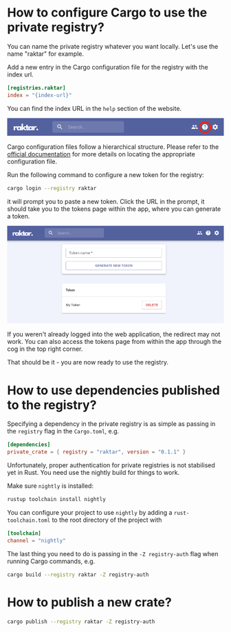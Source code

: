 # How to configure Cargo to use the private registry?
You can name the private registry whatever you want locally.
Let's use the name "raktar" for example.

Add a new entry in the Cargo configuration file for the registry with
the index url.

```toml
[registries.raktar]
index = "{index-url}"
```

You can find the index URL in the `help` section of the website.

![Help button](../assets/help-button.png)

Cargo configuration files follow a hierarchical structure.
Please refer to the
[official documentation](https://doc.rust-lang.org/cargo/reference/config.html)
for more details on locating the appropriate configuration file.

Run the following command to configure a new token for the registry:
```sh
cargo login --registry raktar
```

it will prompt you to paste a new token. Click the URL in the prompt,
it should take you to the tokens page within the app, where you can generate a token.

![Tokens page](../assets/tokens-page.png)

If you weren't already logged into the web application, the redirect may not work.
You can also access the tokens page from within the app through the cog in the top
right corner.

That should be it - you are now ready to use the registry.

# How to use dependencies published to the registry?
Specifying a dependency in the private registry is as simple as passing
in the `registry` flag in the `Cargo.toml`, e.g.

```toml
[dependencies]
private_crate = { registry = "raktar", version = "0.1.1" }
```

Unfortunately, proper authentication for private registries is not stabilised
yet in Rust. You need use the nightly build for things to work.

Make sure `nightly` is installed:
```sh
rustup toolchain install nightly
```

You can configure your project to use `nightly` by adding a
`rust-toolchain.toml` to the root directory of the project with

```toml
[toolchain]
channel = "nightly"
```

The last thing you need to do is passing in the `-Z registry-auth` flag
when running Cargo commands, e.g.

```sh
cargo build --registry raktar -Z registry-auth
```

# How to publish a new crate?
```sh
cargo publish --registry raktar -Z registry-auth
```
